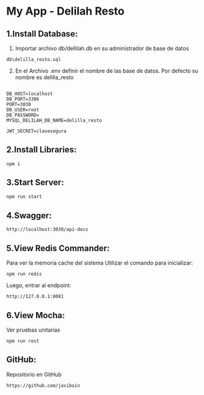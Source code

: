 # My App - Delilah Resto

## 1.Install Database:

1) Importar archivo db/dellilah.db en su administrador de base de datos 
```
db\delilla_resto.sql
```

2) En el Archivo .env definir el nombre de las base de datos. 
Por defecto su nombre es delilla_resto
```

DB_HOST=localhost
DB_PORT=3306
PORT=3030
DB_USER=root
DB_PASSWORD=
MYSQL_DELILAH_DB_NAME=delilla_resto

JWT_SECRET=clavesegura

```
## 2.Install Libraries:
```
npm i 
```
## 3.Start Server:
```bash
npm run start
```
## 4.Swagger:
```
http://localhost:3030/api-docs
```
## 5.View Redis Commander:
Para ver la memoria cache del sistema
Utilizar el comando para inicializar:
```Redis
npm run redis
```
Luego, entrar al endpoint:
```
http://127.0.0.1:8081
```
## 6.View Mocha:
Ver pruebas unitarias
```MochaJs
npm run rest
```
## GitHub:
Repositorio en GitHub
```
https://github.com/javiboin
```